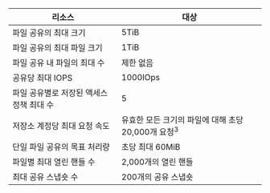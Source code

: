 | 리소스 | 대상 |
|----------|---------------|
| 파일 공유의 최대 크기 | 5TiB |
| 파일 공유의 최대 파일 크기 | 1TiB |
| 파일 공유 내 파일의 최대 수 | 제한 없음 |
| 공유당 최대 IOPS | 1000IOps |
| 파일 공유별로 저장된 액세스 정책 최대 수 | 5 |
| 저장소 계정당 최대 요청 속도 | 유효한 모든 크기의 파일에 대해 초당 20,000개 요청<sup>3</sup> |
| 단일 파일 공유의 목표 처리량  | 초당 최대 60MiB |
| 파일별 최대 열린 핸들 수 | 2,000개의 열린 핸들 |
| 최대 공유 스냅숏 수 | 200개의 공유 스냅숏 |